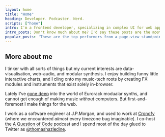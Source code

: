 ```yaml
---
layout: home
title: "Home"
heading: Developer. Podcaster. Nerd.
scripts: ["home"]
intro: I’m a frontend developer, specializing in complex UI for web apps. I think there's still a lot of ways that design-focused and user-friendly web-tech can "make the world a better place" (🤮) and I'm enjoying being a part of that process.
intro_posts: Don't know much about me? I'd say these posts are the most "representative" of the work I like to do. They're all deep-dives into something JavaScript-related, and follow a loose "tutorial/explainer" structure.
popular_posts: 'These are the top performers from a page-view standpoint. (a.k.a. what Google thinks is my "best" content... )'
---
```


## More about me

I tinker with all sorts of things but my current interests are data-visualisation, web-audio, and modular synthesis. I enjoy building funny little interactive charts, and I cling onto my music-tech roots by creating FX modules and instruments that exist solely in-browser.

Lately I've [gone deep](https://www.youtube.com/watch?v=MkiCu8TR7FY) into the world of Eurorack modualar synths, and cannot get enough of making music _without_ computers. But first-and-foremost I make things for the web.

I work as a software engineer at J.P.Morgan, and used to work at [Cronofy](https://docs.cronofy.com) (where we encountered _almost_ every timezone bug imaginable). I co-host the [A Question of Code](https://aqoc.dev) podcast and I spend most of the day glued to Twitter as [@thomashazledine](http://twitter.com/thomashazledine).
